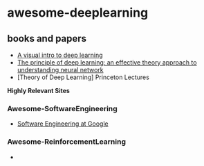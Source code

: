 # awesome-deeplearning


## books and papers
- [A visual intro to deep learning](https://kdimensions.gumroad.com/l/visualdl)
- [The principle of deep learning: an effective theory approach to understanding neural network](chrome-extension://efaidnbmnnnibpcajpcglclefindmkaj/https://arxiv.org/pdf/2106.10165.pdf) 
- [Theory of Deep Learning] Princeton Lectures




**Highly Relevant Sites**

### Awesome-SoftwareEngineering
- [Software Engineering at Google](https://abseil.io/resources/swe-book)

### Awesome-ReinforcementLearning
- []()
